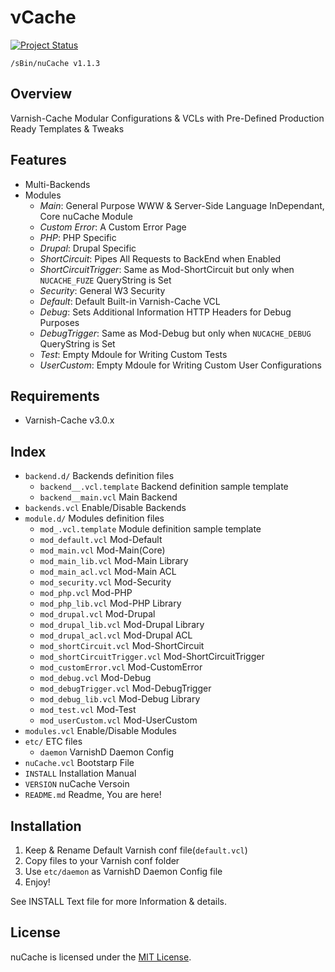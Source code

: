 &nu;Cache
=========
[![Project Status](http://stillmaintained.com/slashsBin/nuCache.png)](http://stillmaintained.com/slashsBin/nuCache) <script type="text/javascript" src="http://www.ohloh.net/p/652070/widgets/project_thin_badge.js"></script>


`/sBin/nuCache v1.1.3`

Overview
--------
Varnish-Cache Modular Configurations & VCLs
with Pre-Defined Production Ready Templates & Tweaks


Features
--------
* Multi-Backends
* Modules
    * *Main*:                   General Purpose WWW & Server-Side Language InDependant, Core nuCache Module
    * *Custom Error*:           A Custom Error Page
    * *PHP*:					PHP Specific
    * *Drupal*:					Drupal Specific	
    * *ShortCircuit*:           Pipes All Requests to BackEnd when Enabled
    * *ShortCircuitTrigger*:    Same as Mod-ShortCircuit but only when `NUCACHE_FUZE` QueryString is Set
    * *Security*:				General W3 Security
    * *Default*:                Default Built-in Varnish-Cache VCL
    * *Debug*:                  Sets Additional Information HTTP Headers for Debug Purposes
	* *DebugTrigger*:			Same as Mod-Debug but only when `NUCACHE_DEBUG` QueryString is Set
    * *Test*:                   Empty Mdoule for Writing Custom Tests
    * *UserCustom*:             Empty Mdoule for Writing Custom User Configurations

Requirements
------------
* Varnish-Cache v3.0.x

Index
-----
* `backend.d/`        					Backends definition files
    * `backend__.vcl.template`			Backend definition sample template
    * `backend__main.vcl`				Main Backend
* `backends.vcl`      					Enable/Disable Backends
* `module.d/`         					Modules definition files
    * `mod_.vcl.template`				Module definition sample template
    * `mod_default.vcl`					Mod-Default
    * `mod_main.vcl`					Mod-Main(Core)
    * `mod_main_lib.vcl`				Mod-Main Library
    * `mod_main_acl.vcl`				Mod-Main ACL
    * `mod_security.vcl`				Mod-Security
    * `mod_php.vcl`						Mod-PHP
    * `mod_php_lib.vcl`					Mod-PHP Library
    * `mod_drupal.vcl`					Mod-Drupal
    * `mod_drupal_lib.vcl`				Mod-Drupal Library
    * `mod_drupal_acl.vcl`				Mod-Drupal ACL
    * `mod_shortCircuit.vcl`			Mod-ShortCircuit
    * `mod_shortCircuitTrigger.vcl`		Mod-ShortCircuitTrigger
    * `mod_customError.vcl`				Mod-CustomError
    * `mod_debug.vcl`					Mod-Debug
    * `mod_debugTrigger.vcl`			Mod-DebugTrigger
    * `mod_debug_lib.vcl`				Mod-Debug Library
    * `mod_test.vcl`					Mod-Test
    * `mod_userCustom.vcl`				Mod-UserCustom
* `modules.vcl`       					Enable/Disable Modules
* `etc/`              					ETC files
    * `daemon`        					VarnishD Daemon Config
* `nuCache.vcl`       					Bootstarp File
* `INSTALL`           					Installation Manual
* `VERSION`           					nuCache Versoin
* `README.md`         					Readme, You are here!

Installation
------------
1. Keep & Rename Default Varnish conf file(`default.vcl`)
2. Copy files to your Varnish conf folder
3. Use `etc/daemon` as VarnishD Daemon Config file
4. Enjoy!

See INSTALL Text file for more Information & details.

License
-------
nuCache is licensed under the [MIT License](http://slashsbin.mit-license.org/).

